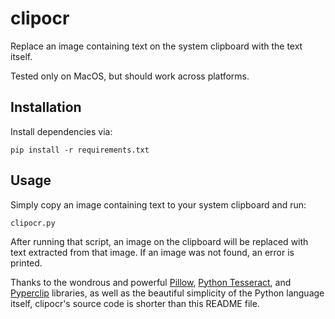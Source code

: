 # clipocr

Replace an image containing text on the system clipboard with the text itself.

Tested only on MacOS, but should work across platforms.

## Installation

Install dependencies via:
```commandline
pip install -r requirements.txt
```

## Usage

Simply copy an image containing text to your system clipboard and run:
```commandline
clipocr.py
```

After running that script, an image on the clipboard will be replaced with text extracted from that image. If an image was not found, an error is printed.

Thanks to the wondrous and powerful [Pillow](https://python-pillow.org/), [Python Tesseract](https://github.com/madmaze/pytesseract), and [Pyperclip](https://github.com/asweigart/pyperclip) libraries, as well as the beautiful simplicity of the Python language itself, clipocr's source code is shorter than this README file.
